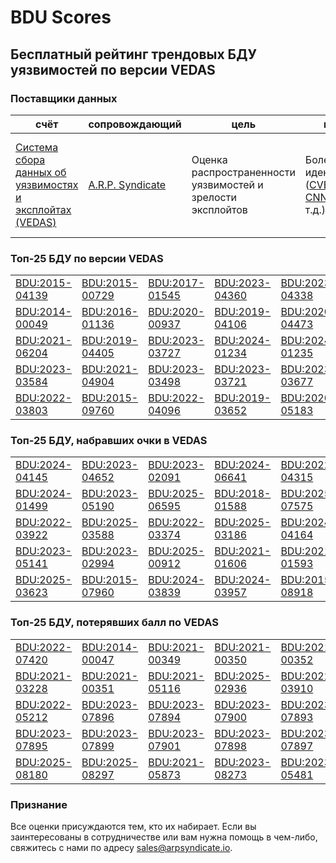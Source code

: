 
# BDU Scores
## Бесплатный рейтинг трендовых БДУ уязвимостей по версии VEDAS

### Поставщики данных
| счёт | cопровождающий | цель | покрытие | определение | частота |
| ----- | ---------- | ------- | -------- | ----------- | --------- |
| [Система сбора данных об уязвимостях и эксплойтах (VEDAS)](https://vedas.arpsyndicate.io) | [A.R.P. Syndicate](https://www.arpsyndicate.io) | Оценка распространенности уязвимостей и зрелости эксплойтов | Более 150 идентификаторов ([CVE](https://github.com/ARPSyndicate/cve-scores), [EUVD](https://github.com/ARPSyndicate/euvd-scores), [CNNVD](https://github.com/ARPSyndicate/cnnvd-scores), [BDU](https://github.com/ARPSyndicate/bdu-scores) и т.д.) | Аналитические данные с открытым исходным кодом (OSINT), полученные от [Exploit Observer](https://www.exploit.observer) | 12-16 часов |



<h3>Топ-25 БДУ по версии VEDAS</h3>

<table>
  <tr>
    <td><a href='https://vedas.arpsyndicate.io/?vuln=BDU:2015-04139'>BDU:2015-04139</a></td>
    <td><a href='https://vedas.arpsyndicate.io/?vuln=BDU:2015-00729'>BDU:2015-00729</a></td>
    <td><a href='https://vedas.arpsyndicate.io/?vuln=BDU:2017-01545'>BDU:2017-01545</a></td>
    <td><a href='https://vedas.arpsyndicate.io/?vuln=BDU:2023-04360'>BDU:2023-04360</a></td>
    <td><a href='https://vedas.arpsyndicate.io/?vuln=BDU:2023-04338'>BDU:2023-04338</a></td>
  </tr>
  <tr>
    <td><a href='https://vedas.arpsyndicate.io/?vuln=BDU:2014-00049'>BDU:2014-00049</a></td>
    <td><a href='https://vedas.arpsyndicate.io/?vuln=BDU:2016-01136'>BDU:2016-01136</a></td>
    <td><a href='https://vedas.arpsyndicate.io/?vuln=BDU:2020-00937'>BDU:2020-00937</a></td>
    <td><a href='https://vedas.arpsyndicate.io/?vuln=BDU:2019-04106'>BDU:2019-04106</a></td>
    <td><a href='https://vedas.arpsyndicate.io/?vuln=BDU:2020-04473'>BDU:2020-04473</a></td>
  </tr>
  <tr>
    <td><a href='https://vedas.arpsyndicate.io/?vuln=BDU:2021-06204'>BDU:2021-06204</a></td>
    <td><a href='https://vedas.arpsyndicate.io/?vuln=BDU:2019-04405'>BDU:2019-04405</a></td>
    <td><a href='https://vedas.arpsyndicate.io/?vuln=BDU:2023-03727'>BDU:2023-03727</a></td>
    <td><a href='https://vedas.arpsyndicate.io/?vuln=BDU:2024-01234'>BDU:2024-01234</a></td>
    <td><a href='https://vedas.arpsyndicate.io/?vuln=BDU:2024-01235'>BDU:2024-01235</a></td>
  </tr>
  <tr>
    <td><a href='https://vedas.arpsyndicate.io/?vuln=BDU:2023-03584'>BDU:2023-03584</a></td>
    <td><a href='https://vedas.arpsyndicate.io/?vuln=BDU:2021-04904'>BDU:2021-04904</a></td>
    <td><a href='https://vedas.arpsyndicate.io/?vuln=BDU:2023-03498'>BDU:2023-03498</a></td>
    <td><a href='https://vedas.arpsyndicate.io/?vuln=BDU:2023-03721'>BDU:2023-03721</a></td>
    <td><a href='https://vedas.arpsyndicate.io/?vuln=BDU:2023-03677'>BDU:2023-03677</a></td>
  </tr>
  <tr>
    <td><a href='https://vedas.arpsyndicate.io/?vuln=BDU:2022-03803'>BDU:2022-03803</a></td>
    <td><a href='https://vedas.arpsyndicate.io/?vuln=BDU:2015-09760'>BDU:2015-09760</a></td>
    <td><a href='https://vedas.arpsyndicate.io/?vuln=BDU:2022-04096'>BDU:2022-04096</a></td>
    <td><a href='https://vedas.arpsyndicate.io/?vuln=BDU:2019-03652'>BDU:2019-03652</a></td>
    <td><a href='https://vedas.arpsyndicate.io/?vuln=BDU:2020-05183'>BDU:2020-05183</a></td>
  </tr>
</table>


<h3>Топ-25 БДУ, набравших очки в VEDAS</h3>

<table>
  <tr>
    <td><a href='https://vedas.arpsyndicate.io/?vuln=BDU:2024-04145'>BDU:2024-04145</a></td>
    <td><a href='https://vedas.arpsyndicate.io/?vuln=BDU:2023-04652'>BDU:2023-04652</a></td>
    <td><a href='https://vedas.arpsyndicate.io/?vuln=BDU:2023-02091'>BDU:2023-02091</a></td>
    <td><a href='https://vedas.arpsyndicate.io/?vuln=BDU:2024-06641'>BDU:2024-06641</a></td>
    <td><a href='https://vedas.arpsyndicate.io/?vuln=BDU:2022-04315'>BDU:2022-04315</a></td>
  </tr>
  <tr>
    <td><a href='https://vedas.arpsyndicate.io/?vuln=BDU:2024-01499'>BDU:2024-01499</a></td>
    <td><a href='https://vedas.arpsyndicate.io/?vuln=BDU:2023-05190'>BDU:2023-05190</a></td>
    <td><a href='https://vedas.arpsyndicate.io/?vuln=BDU:2025-06595'>BDU:2025-06595</a></td>
    <td><a href='https://vedas.arpsyndicate.io/?vuln=BDU:2018-01588'>BDU:2018-01588</a></td>
    <td><a href='https://vedas.arpsyndicate.io/?vuln=BDU:2025-07575'>BDU:2025-07575</a></td>
  </tr>
  <tr>
    <td><a href='https://vedas.arpsyndicate.io/?vuln=BDU:2022-03922'>BDU:2022-03922</a></td>
    <td><a href='https://vedas.arpsyndicate.io/?vuln=BDU:2025-03588'>BDU:2025-03588</a></td>
    <td><a href='https://vedas.arpsyndicate.io/?vuln=BDU:2022-03374'>BDU:2022-03374</a></td>
    <td><a href='https://vedas.arpsyndicate.io/?vuln=BDU:2025-03186'>BDU:2025-03186</a></td>
    <td><a href='https://vedas.arpsyndicate.io/?vuln=BDU:2024-04164'>BDU:2024-04164</a></td>
  </tr>
  <tr>
    <td><a href='https://vedas.arpsyndicate.io/?vuln=BDU:2023-05141'>BDU:2023-05141</a></td>
    <td><a href='https://vedas.arpsyndicate.io/?vuln=BDU:2023-02994'>BDU:2023-02994</a></td>
    <td><a href='https://vedas.arpsyndicate.io/?vuln=BDU:2025-00912'>BDU:2025-00912</a></td>
    <td><a href='https://vedas.arpsyndicate.io/?vuln=BDU:2021-01606'>BDU:2021-01606</a></td>
    <td><a href='https://vedas.arpsyndicate.io/?vuln=BDU:2021-01593'>BDU:2021-01593</a></td>
  </tr>
  <tr>
    <td><a href='https://vedas.arpsyndicate.io/?vuln=BDU:2025-03623'>BDU:2025-03623</a></td>
    <td><a href='https://vedas.arpsyndicate.io/?vuln=BDU:2015-07960'>BDU:2015-07960</a></td>
    <td><a href='https://vedas.arpsyndicate.io/?vuln=BDU:2024-03839'>BDU:2024-03839</a></td>
    <td><a href='https://vedas.arpsyndicate.io/?vuln=BDU:2024-03957'>BDU:2024-03957</a></td>
    <td><a href='https://vedas.arpsyndicate.io/?vuln=BDU:2015-08918'>BDU:2015-08918</a></td>
  </tr>
</table>


<h3>Топ-25 БДУ, потерявших балл по VEDAS</h3>

<table>
  <tr>
    <td><a href='https://vedas.arpsyndicate.io/?vuln=BDU:2022-07420'>BDU:2022-07420</a></td>
    <td><a href='https://vedas.arpsyndicate.io/?vuln=BDU:2014-00047'>BDU:2014-00047</a></td>
    <td><a href='https://vedas.arpsyndicate.io/?vuln=BDU:2021-00349'>BDU:2021-00349</a></td>
    <td><a href='https://vedas.arpsyndicate.io/?vuln=BDU:2021-00350'>BDU:2021-00350</a></td>
    <td><a href='https://vedas.arpsyndicate.io/?vuln=BDU:2021-00352'>BDU:2021-00352</a></td>
  </tr>
  <tr>
    <td><a href='https://vedas.arpsyndicate.io/?vuln=BDU:2021-03228'>BDU:2021-03228</a></td>
    <td><a href='https://vedas.arpsyndicate.io/?vuln=BDU:2021-00351'>BDU:2021-00351</a></td>
    <td><a href='https://vedas.arpsyndicate.io/?vuln=BDU:2021-05116'>BDU:2021-05116</a></td>
    <td><a href='https://vedas.arpsyndicate.io/?vuln=BDU:2025-02936'>BDU:2025-02936</a></td>
    <td><a href='https://vedas.arpsyndicate.io/?vuln=BDU:2022-03910'>BDU:2022-03910</a></td>
  </tr>
  <tr>
    <td><a href='https://vedas.arpsyndicate.io/?vuln=BDU:2022-05212'>BDU:2022-05212</a></td>
    <td><a href='https://vedas.arpsyndicate.io/?vuln=BDU:2023-07896'>BDU:2023-07896</a></td>
    <td><a href='https://vedas.arpsyndicate.io/?vuln=BDU:2023-07894'>BDU:2023-07894</a></td>
    <td><a href='https://vedas.arpsyndicate.io/?vuln=BDU:2023-07900'>BDU:2023-07900</a></td>
    <td><a href='https://vedas.arpsyndicate.io/?vuln=BDU:2023-07893'>BDU:2023-07893</a></td>
  </tr>
  <tr>
    <td><a href='https://vedas.arpsyndicate.io/?vuln=BDU:2023-07895'>BDU:2023-07895</a></td>
    <td><a href='https://vedas.arpsyndicate.io/?vuln=BDU:2023-07899'>BDU:2023-07899</a></td>
    <td><a href='https://vedas.arpsyndicate.io/?vuln=BDU:2023-07901'>BDU:2023-07901</a></td>
    <td><a href='https://vedas.arpsyndicate.io/?vuln=BDU:2023-07898'>BDU:2023-07898</a></td>
    <td><a href='https://vedas.arpsyndicate.io/?vuln=BDU:2023-07897'>BDU:2023-07897</a></td>
  </tr>
  <tr>
    <td><a href='https://vedas.arpsyndicate.io/?vuln=BDU:2025-08180'>BDU:2025-08180</a></td>
    <td><a href='https://vedas.arpsyndicate.io/?vuln=BDU:2025-08297'>BDU:2025-08297</a></td>
    <td><a href='https://vedas.arpsyndicate.io/?vuln=BDU:2021-05873'>BDU:2021-05873</a></td>
    <td><a href='https://vedas.arpsyndicate.io/?vuln=BDU:2023-08273'>BDU:2023-08273</a></td>
    <td><a href='https://vedas.arpsyndicate.io/?vuln=BDU:2023-05481'>BDU:2023-05481</a></td>
  </tr>
</table>


### Признание
Все оценки присуждаются тем, кто их набирает.
Если вы заинтересованы в сотрудничестве или вам нужна помощь в чем-либо, свяжитесь с нами по адресу [sales@arpsyndicate.io](mailto:sales@arpsyndicate.io).

